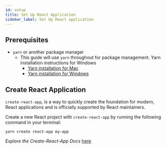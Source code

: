 ```yaml
---
id: setup
title: Set Up React Application
sidebar_label: Set Up React application
---
```


## Prerequisites

- `yarn` or another package manager
  - This guide will use `yarn` throughout for package management. Yarn installation instructions for Windows
    - [Yarn installation for Mac](https://yarnpkg.com/lang/en/docs/install/#mac-stable)
    - [Yarn installation for Windows](https://yarnpkg.com/lang/en/docs/install/#windows-stable)

## Create React Application

`create-react-app`, is a way to quickly create the foundation for modern, React applications and is officially supported by React maintainers.

Create a new React project with `create-react-app` by running the following command in your terminal:

```
yarn create react-app my-app
```

_Explore the Create-React-App Docs_ [here](https://facebook.github.io/create-react-app/)
